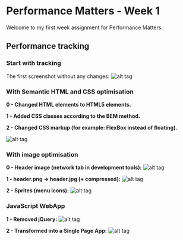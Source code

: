# Performance Matters - Week 1
Welcome to my first week assignment for Performance Matters.

## Performance tracking

### Start with tracking
The first screenshot without any changes:
![alt tag](https://raw.githubusercontent.com/sennykalidien/looklive-server/student/sennykalidien/timeline/start.png)

### With Semantic HTML and CSS optimisation
**0 - Changed HTML elements to HTML5 elements.**

**1 - Added CSS classes according to the BEM method.**

**2 - Changed CSS markup (for example: FlexBox instead of floating).**

![alt tag](https://raw.githubusercontent.com/sennykalidien/looklive-server/student/sennykalidien/timeline/html-css.png)

### With image optimisation
**0 - Header image (network tab in development tools):**
![alt tag](https://raw.githubusercontent.com/sennykalidien/looklive-server/student/sennykalidien/timeline/network_tab.png)

**1 - header.png -> header.jpg (+ compressed):**
![alt tag](https://raw.githubusercontent.com/sennykalidien/looklive-server/student/sennykalidien/timeline/network_tab.png)

**2 - Sprites (menu icons):**
![alt tag](https://raw.githubusercontent.com/sennykalidien/looklive-server/student/sennykalidien/timeline/sprites.png)

### JavaScript WebApp
**1 - Removed jQuery:**
![alt tag](https://raw.githubusercontent.com/sennykalidien/looklive-server/student/sennykalidien/timeline/no-jquery.png)

**2 - Transformed into a Single Page App:**
![alt tag](https://raw.githubusercontent.com/sennykalidien/looklive-server/student/sennykalidien/timeline/webapp.png)
